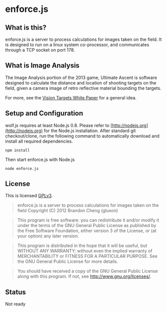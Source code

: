 enforce.js
==========

What is this?
-------------
enforce.js is a server to process calculations for images taken on the field. It is
designed to run on a linux system co-processor, and communicates through a TCP
socket on port 178.

What is Image Analysis
----------------------
The Image Analysis portion of the 2013 game, Ultimate Ascent is software designed to
calculate the distance and location of shooting targets on the field, given a camera
image of retro reflective material bounding the targets.

For more, see the [Vision Targets White Paper](https://decibel.ni.com/content/docs/DOC-20173)
for a general idea.

Setup and Configuration
-----------------------
wolf.js requires at least Node.js 0.8. Please refer to [http://nodejs.org](http://nodejs.org)
for the Node.js installation. After standard git checkout/clone, run the following command to
automatically download and install all required dependencies.

```
npm install
```

Then start enforce.js with Node.js

```
node enforce.js
```

License
-------
This is licensed [GPLv3](http://www.gnu.org/licenses/gpl.html).

> enforce.js is a server to process calculations for images taken on the field
> Copyright (C) 2012 Brandon Cheng (gluxon)

> This program is free software: you can redistribute it and/or modify
> it under the terms of the GNU General Public License as published by
> the Free Software Foundation, either version 3 of the License, or
> (at your option) any later version.

> This program is distributed in the hope that it will be useful,
> but WITHOUT ANY WARRANTY; without even the implied warranty of
> MERCHANTABILITY or FITNESS FOR A PARTICULAR PURPOSE.  See the
> GNU General Public License for more details.

> You should have received a copy of the GNU General Public License
> along with this program.  If not, see <http://www.gnu.org/licenses/>.

Status
------------
Not ready
